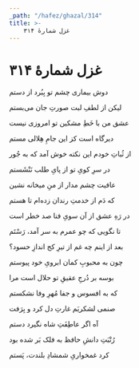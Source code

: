 ```yaml
---
_path: "/hafez/ghazal/314"
title: >-
    غزل شمارهٔ ۳۱۴
---
```

# غزل شمارهٔ ۳۱۴

<div class="b" id="bn1"><div class="m1"><p>دوش بیماری چشم تو بِبُرد از دستم</p></div>
<div class="m2"><p>لیکن از لطفِ لبت صورتِ جان می‌بستم</p></div></div>
<div class="b" id="bn2"><div class="m1"><p>عشق من با خَطِ مشکین تو امروزی نیست</p></div>
<div class="m2"><p>دیرگاه است کز این جامِ هِلالی مستم</p></div></div>
<div class="b" id="bn3"><div class="m1"><p>از ثُباتِ خودم این نکته خوش آمد که به جُور</p></div>
<div class="m2"><p>در سرِ کویِ تو از پایِ طلب نَنْشَستم</p></div></div>
<div class="b" id="bn4"><div class="m1"><p>عافیت چشم مدار از منِ میخانه نشین</p></div>
<div class="m2"><p>که دَم از خدمتِ رندان زده‌ام تا هستم</p></div></div>
<div class="b" id="bn5"><div class="m1"><p>در رَهِ عشق از آن سویِ فنا صد خطر است</p></div>
<div class="m2"><p>تا نگویی که چو عمرم به سر آمد، رَسْتَم</p></div></div>
<div class="b" id="bn6"><div class="m1"><p>بعد از اینم چه غم از تیرِ کج اندازِ حسود؟</p></div>
<div class="m2"><p>چون به محبوبِ کمان ابرویِ خود پیوستم</p></div></div>
<div class="b" id="bn7"><div class="m1"><p>بوسه بر دُرجِ عقیقِ تو حلال است مرا</p></div>
<div class="m2"><p>که به افسوس و جفا مُهرِ وفا نشکستم</p></div></div>
<div class="b" id="bn8"><div class="m1"><p>صنمی لشکریَم غارتِ دل کرد و بِرَفت</p></div>
<div class="m2"><p>آه اگر عاطِفَتِ شاه نگیرد دستم</p></div></div>
<div class="b" id="bn9"><div class="m1"><p>رُتْبَتِ دانشِ حافظ به فلک بَر شده بود</p></div>
<div class="m2"><p>کرد غمخواریِ شمشادِ بلندت، پَستم</p></div></div>
